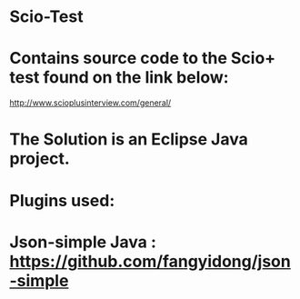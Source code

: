 # Scio-Test

# Contains source code to the Scio+ test found on the link below:

http://www.scioplusinterview.com/general/

# The Solution is an Eclipse Java project.

# Plugins used:

# Json-simple Java : https://github.com/fangyidong/json-simple

